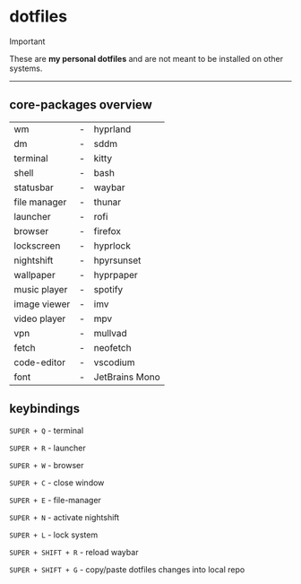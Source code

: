 # dotfiles

> [!IMPORTANT]
> These are **my personal dotfiles** and are not meant to be installed on other systems.

-------------------------------------

## core-packages overview
| | | |
|----------------|-|----------------|
| wm             |-| hyprland       |
| dm             |-| sddm           |
| terminal       |-| kitty          |
| shell          |-| bash           |
| statusbar      |-| waybar         |
| file manager   |-| thunar         |
| launcher       |-| rofi           |
| browser        |-| firefox        |
| lockscreen     |-| hyprlock       |
| nightshift     |-| hpyrsunset     |
| wallpaper      |-| hyprpaper      |
| music player   |-| spotify        |
| image viewer   |-| imv            |
| video player   |-| mpv            |
| vpn            |-| mullvad        |
| fetch          |-| neofetch       |
| code-editor    |-| vscodium       |
| font           |-| JetBrains Mono |

## keybindings

`SUPER + Q` - terminal

`SUPER + R` - launcher

`SUPER + W` - browser

`SUPER + C` - close window

`SUPER + E` - file-manager

`SUPER + N` - activate nightshift

`SUPER + L` - lock system

`SUPER + SHIFT + R` - reload waybar

`SUPER + SHIFT + G` - copy/paste dotfiles changes into local repo
